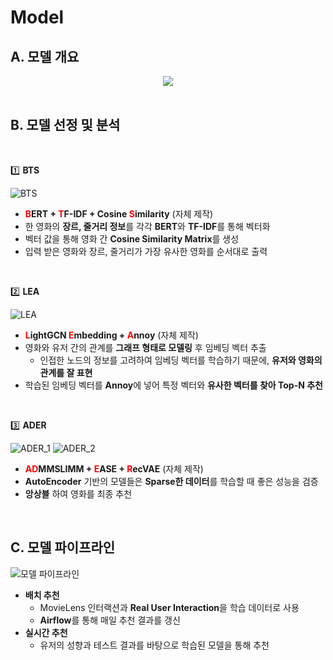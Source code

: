 # Model

## A. 모델 개요
<p align="center"><img src="https://user-images.githubusercontent.com/71438046/217650869-9b7a0720-0261-4b28-be0b-afbd7a6ae5ed.png" /><br><br></p>

## B. 모델 선정 및 분석  
<br>

1️⃣ **BTS**

![BTS](https://user-images.githubusercontent.com/79351899/220557592-93a94d11-7384-4a6a-a2b3-01ac769072ec.png)

- **<span style='color:red'>B</span>ERT + <span style='color:red'>T</span>F-IDF + Cosine <span style='color:red'>S</span>imilarity** (자체 제작)
- 한 영화의 **장르, 줄거리 정보**를 각각 **BERT**와 **TF-IDF**를 통해 벡터화
- 벡터 값을 통해 영화 간 **Cosine Similarity Matrix**를 생성
- 입력 받은 영화와 장르, 줄거리가 가장 유사한 영화를 순서대로 출력

<br>

2️⃣ **LEA**

![LEA](https://user-images.githubusercontent.com/79351899/220557568-b40ee931-59c7-4d5e-bd48-ed075c4a9f86.png)

- **<span style='color:red'>L</span>ightGCN <span style='color:red'>E</span>mbedding + <span style='color:red'>A</span>nnoy** (자체 제작)
- 영화와 유저 간의 관계를 **그래프 형태로 모델링** 후 임베딩 벡터 추출
    - 인접한 노드의 정보를 고려하여 임베딩 벡터를 학습하기 때문에, **유저와 영화의 관계를 잘 표현**
- 학습된 임베딩 벡터를 **Annoy**에 넣어 특정 벡터와 **유사한 벡터를 찾아 Top-N 추천**

<br>

3️⃣ **ADER**

![ADER_1](https://user-images.githubusercontent.com/79351899/220560123-5f680fec-3a4c-4f04-990f-707f78ec1e58.png)
![ADER_2](https://user-images.githubusercontent.com/79351899/220557400-dd26edd7-42a0-4e80-9dbf-721771a2cb14.png)

- **<span style='color:red'>AD</span>MMSLIMM + <span style='color:red'>E</span>ASE + <span style='color:red'>R</span>ecVAE** (자체 제작)
- **AutoEncoder** 기반의 모델들은 **Sparse한 데이터**를 학습할 때 좋은 성능을 검증
- **앙상블** 하여 영화를 최종 추천

<br>

## C. 모델 파이프라인

![모델 파이프라인](https://user-images.githubusercontent.com/79351899/220557363-f7163d90-bae0-4828-a975-7cf4ed6148e2.png)
- **배치 추천**
    - MovieLens 인터랙션과 **Real User Interaction**을 학습 데이터로 사용
    - **Airflow**를 통해 매일 추천 결과를 갱신
- **실시간 추천**
    - 유저의 성향과 테스트 결과를 바탕으로 학습된 모델을 통해 추천

